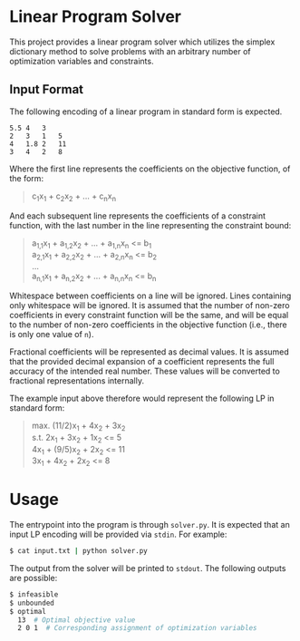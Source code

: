 # Linear Program Solver
This project provides a linear program solver which utilizes the simplex dictionary method to solve problems with an arbitrary number of optimization variables and constraints.

## Input Format
The following encoding of a linear program in standard form is expected.

```
5.5	4	3
2	3	1	5
4	1.8	2	11
3	4	2	8
```

Where the first line represents the coefficients on the objective function, of the form:

> c<sub>1</sub>x<sub>1</sub> + c<sub>2</sub>x<sub>2</sub> + ... + c<sub>n</sub>x<sub>n</sub>

And each subsequent line represents the coefficients of a constraint function, with the last number in the line representing the constraint bound:

> a<sub>1,1</sub>x<sub>1</sub> + a<sub>1,2</sub>x<sub>2</sub> + ... + a<sub>1,n</sub>x<sub>n</sub> <= b<sub>1</sub>  
> a<sub>2,1</sub>x<sub>1</sub> + a<sub>2,2</sub>x<sub>2</sub> + ... + a<sub>2,n</sub>x<sub>n</sub> <= b<sub>2</sub>  
> ...  
> a<sub>n,1</sub>x<sub>1</sub> + a<sub>n,2</sub>x<sub>2</sub> + ... + a<sub>n,n</sub>x<sub>n</sub> <= b<sub>n</sub> 

Whitespace between coefficients on a line will be ignored. Lines containing only whitespace will be ignored. It is assumed that the number of non-zero coefficients in every constraint function will be the same, and will be equal to the number of non-zero coefficients in the objective function (i.e., there is only one value of `n`).

Fractional coefficients will be represented as decimal values. It is assumed that the provided decimal expansion of a coefficient represents the full accuracy of the intended real number. These values will be converted to fractional representations internally. 

The example input above therefore would represent the following LP in standard form:

> max. (11/2)x<sub>1</sub> + 4x<sub>2</sub> + 3x<sub>2</sub>  
> s.t. 2x<sub>1</sub> + 3x<sub>2</sub> + 1x<sub>2</sub> <= 5  
> 4x<sub>1</sub> + (9/5)x<sub>2</sub> + 2x<sub>2</sub> <= 11  
> 3x<sub>1</sub> + 4x<sub>2</sub> + 2x<sub>2</sub> <= 8
# Usage
The entrypoint into the program is through `solver.py`. It is expected that an input LP encoding will be provided via `stdin`. For example:

```bash
$ cat input.txt | python solver.py
```

The output from the solver will be printed to `stdout`. The following outputs are possible:

```bash
$ infeasible
$ unbounded
$ optimal
  13  # Optimal objective value
  2 0 1  # Corresponding assignment of optimization variables
```
